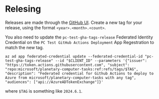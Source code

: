 # Relesing

Releases are made through the [GitHub UI](https://github.com/microsoft/planetary-computer-tasks/releases/new).
Create a new tag for your release, using the format `<year>.<month>.<count>`.

You also need to update the `pc-test-gha-tags-release` Federated Identity Credential on the `PC Test GitHub Actions Deployment` App Regestration to match the new tag.

```azurecli
az ad app federated-credential update --federated-credential-id "pc-test-gha-tags-release" --id "$CLIENT_ID" --parameters '{"issuer": "https://token.actions.githubusercontent.com", "subject": "repo:microsoft/planetary-computer-tasks:ref:refs/tags/$TAG", "description": "Federated credential for Github Actions to deploy to Azure from microsoft/planetary-computer-tasks with any tag", "audiences": ["api://AzureADTokenExchange"]}'
```

where `$TAG` is something like `2024.6.1`.
